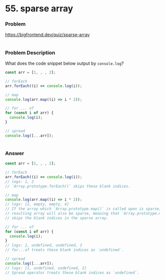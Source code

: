 # 55. sparse array

### Problem

https://bigfrontend.dev/quiz/sparse-array

#

### Problem Description

What does the code snippet below output by `console.log`?

```js
const arr = [1, , , 2];

// forEach
arr.forEach((i) => console.log(i));

// map
console.log(arr.map((i) => i * 2));

// for ... of
for (const i of arr) {
  console.log(i);
}

// spread
console.log([...arr]);
```

#

### Answer

```js
const arr = [1, , , 2];

// forEach
arr.forEach((i) => console.log(i));
// logs: 1, 2
// `Array.prototype.forEach()` skips these blank indices.

// map
console.log(arr.map((i) => i * 2));
// logs: [2, empty, empty, 4]
// If the array which `Array.prototype.map()` is called upon is sparse,
// resulting array will also be sparse, meaning that `Array.prototype.map()`
// skips the blank indices in the sparse array.

// for ... of
for (const i of arr) {
  console.log(i);
}
// logs: 1, undefined, undefined, 2
// for...of treats these blank indices as `undefined`.

// spread
console.log([...arr]);
// logs: [1, undefined, undefined, 2]
// Spread operator treats these blank indices as `undefined`.
```

